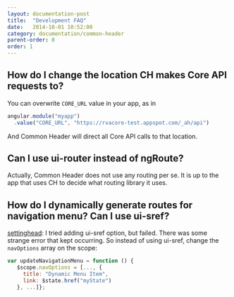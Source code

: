 ```yaml
---
layout: documentation-post
title:  "Development FAQ"
date:   2014-10-01 10:52:00
category: documentation/common-header
parent-order: 0
order: 1
---
```


## How do I change the location CH makes Core API requests to?

You can overwrite ```CORE_URL``` value in your app, as in

```js
angular.module("myapp")
  .value("CORE_URL", "https://rvacore-test.appspot.com/_ah/api")
```

And Common Header will direct all Core API calls to that location.

## Can I use ui-router instead of ngRoute?

Actually, Common Header does not use any routing per se. It is up to the app that uses CH to decide what routing library it uses.

## How do I dynamically generate routes for navigation menu? Can I use ui-sref?

[settinghead](https://github.com/settinghead): I tried adding ui-sref option, but failed. There was some strange error that kept occurring.
So instead of using ui-sref, change the ```navOptions``` array on the scope:
```javascript
var updateNavigationMenu = function () {
   $scope.navOptions = [..., {
     title: "Dynamic Menu Item",
     link: $state.href("myState")
   }, ...]};
```
